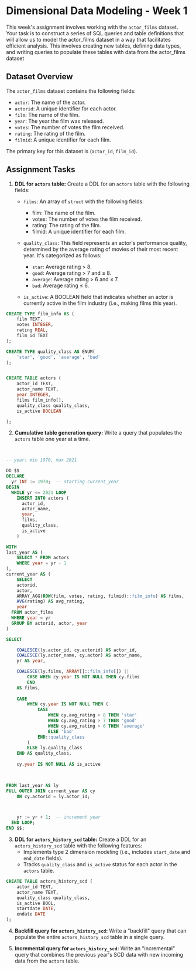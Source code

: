 # Dimensional Data Modeling - Week 1

This week's assignment involves working with the `actor_films` dataset. Your task is to construct a series of SQL queries and table definitions that will allow us to model the actor_films dataset in a way that facilitates efficient analysis. This involves creating new tables, defining data types, and writing queries to populate these tables with data from the actor_films dataset

## Dataset Overview
The `actor_films` dataset contains the following fields:

- `actor`: The name of the actor.
- `actorid`: A unique identifier for each actor.
- `film`: The name of the film.
- `year`: The year the film was released.
- `votes`: The number of votes the film received.
- `rating`: The rating of the film.
- `filmid`: A unique identifier for each film.

The primary key for this dataset is (`actor_id`, `film_id`).

## Assignment Tasks

1. **DDL for `actors` table:** Create a DDL for an `actors` table with the following fields:
    - `films`: An array of `struct` with the following fields:
		- film: The name of the film.
		- votes: The number of votes the film received.
		- rating: The rating of the film.
		- filmid: A unique identifier for each film.

    - `quality_class`: This field represents an actor's performance quality, determined by the average rating of movies of their most recent year. It's categorized as follows:
		- `star`: Average rating > 8.
		- `good`: Average rating > 7 and ≤ 8.
		- `average`: Average rating > 6 and ≤ 7.
		- `bad`: Average rating ≤ 6.
    - `is_active`: A BOOLEAN field that indicates whether an actor is currently active in the film industry (i.e., making films this year).

```sql
CREATE TYPE film_info AS (
	film TEXT,
	votes INTEGER,
	rating REAL,
	film_id TEXT
);

CREATE TYPE quality_class AS ENUM(
	'star', 'good', 'average', 'bad'
);


CREATE TABLE actors (
	actor_id TEXT,
	actor_name TEXT,
	year INTEGER,
	films film_info[],
	quality_class quality_class,
	is_active BOOLEAN

);
```
    
2. **Cumulative table generation query:** Write a query that populates the `actors` table one year at a time.

```sql


-- year: min 1970, max 2021

DO $$
DECLARE
  yr INT := 1970;  -- starting current_year
BEGIN
  WHILE yr <= 2021 LOOP
    INSERT INTO actors (
      actor_id,
      actor_name,
      year,
      films,
      quality_class,
      is_active
    )

WITH
last_year AS (
	SELECT * FROM actors
	WHERE year = yr - 1
),
current_year AS (
	SELECT
    actorid,
    actor,
    ARRAY_AGG(ROW(film, votes, rating, filmid)::film_info) AS films,
    AVG(rating) AS avg_rating,
	year
  FROM actor_films
  WHERE year = yr
  GROUP BY actorid, actor, year
)

SELECT

	COALESCE(ly.actor_id, cy.actorid) AS actor_id,
	COALESCE(ly.actor_name, cy.actor) AS actor_name,
	yr AS year,

	COALESCE(ly.films, ARRAY[]::film_info[]) || 
		CASE WHEN cy.year IS NOT NULL THEN cy.films 
		END 
	AS films,
	
 	CASE 
		WHEN cy.year IS NOT NULL THEN (
			CASE
			    WHEN cy.avg_rating > 8 THEN 'star'
			    WHEN cy.avg_rating > 7 THEN 'good'
			    WHEN cy.avg_rating > 6 THEN 'average'
			    ELSE 'bad'
			END::quality_class
		)
		ELSE ly.quality_class
  	END AS quality_class,
	
	cy.year IS NOT NULL AS is_active

	

FROM last_year AS ly
FULL OUTER JOIN current_year AS cy
	ON cy.actorid = ly.actor_id;



    yr := yr + 1;  -- increment year
  END LOOP;
END $$;

```
    
3. **DDL for `actors_history_scd` table:** Create a DDL for an `actors_history_scd` table with the following features:
    - Implements type 2 dimension modeling (i.e., includes `start_date` and `end_date` fields).
    - Tracks `quality_class` and `is_active` status for each actor in the `actors` table.

```sql
CREATE TABLE actors_history_scd (
	actor_id TEXT,
	actor_name TEXT,
	quality_class quality_class,
	is_active BOOL,
	startdate DATE,
	endate DATE
);
```
      
4. **Backfill query for `actors_history_scd`:** Write a "backfill" query that can populate the entire `actors_history_scd` table in a single query.
    
5. **Incremental query for `actors_history_scd`:** Write an "incremental" query that combines the previous year's SCD data with new incoming data from the `actors` table.
